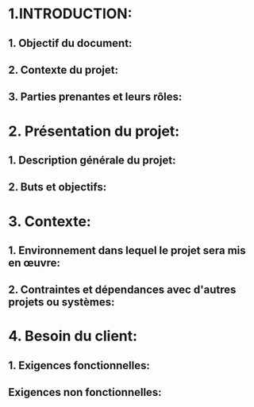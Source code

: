 # 1.INTRODUCTION:
## 1. Objectif du document:
## 2. Contexte du projet:
## 3. Parties prenantes et leurs rôles:
# 2. Présentation du projet:
## 1. Description générale du projet:
## 2. Buts et objectifs:
# 3. Contexte:
## 1. Environnement dans lequel le projet sera mis en œuvre:
## 2. Contraintes et dépendances avec d'autres projets ou systèmes:
# 4. Besoin du client:
## 1. Exigences fonctionnelles:
## Exigences non fonctionnelles:
